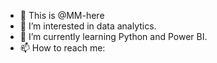 - 👋 This is @MM-here
- 👀 I’m interested in data analytics.
- 🌱 I’m currently learning Python and Power BI.
- 📫 How to reach me: 

<!---
MM-here/MM-here is a ✨ special ✨ repository because its `README.md` (this file) appears on your GitHub profile.
You can click the Preview link to take a look at your changes.
--->

